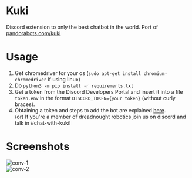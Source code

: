 # Kuki
Discord extension to only the best chatbot in the world.
Port of [pandorabots.com/kuki](https://www.pandorabots.com/kuki/)

# Usage
1. Get chromedriver for your os (`sudo apt-get install chromium-chromedriver` if using linux)
2. Do `python3 -m pip install -r requirements.txt`
3. Get a token from the Discord Developers Portal and insert it into a file `token.env` in the format `DISCORD_TOKEN={your token}` (without curly braces).   
4. Obtaining a token and steps to add the bot are explained [here](https://discordpy.readthedocs.io/en/latest/discord.html).   
(or) If you're a member of dreadnought robotics join us on discord and talk in #chat-with-kuki!

# Screenshots

![conv-1](https://user-images.githubusercontent.com/59250093/94227891-3663d900-ff19-11ea-9f5b-8b27962804e3.PNG)    
![conv-2](https://user-images.githubusercontent.com/59250093/94227915-41b70480-ff19-11ea-83e6-a281012e1d47.PNG)
